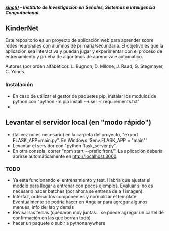 ##### [sinc(i)](http://www.sinc.unl.edu.ar) - Instituto de Investigación en Señales, Sistemas e Inteligencia Computacional.
## KinderNet
Este repositorio es un proyecto de aplicación web para aprender sobre redes neuronales con alumnos de primaria/secundaria. El objetivo es que la aplicación sea interactiva y puedan jugar y experimentar con el proceso de entrenamiento y prueba de algoritmos de aprendizaje automático. 

Autores (por orden alfabético): L. Bugnon, D. Milone, J. Raad, G. Stegmayer, C. Yones.   
### Instalación
- En caso de utilizar el gestor de paquetes pip, instalar los modulos de python con "python -m pip install --user -r requirements.txt"
- 
## Levantar el servidor local (en "modo rápido")
- (tal vez no es necesario) en la carpeta del proyecto, "export FLASK_APP=main.py". En Windows '$env:FLASK_APP = "main"'
- Levantar el servidor con "python flask_server.py".
- En otra consola, correr "npm start --prefix front/". La aplicación debería abrirse automáticamente en [http://localhost:3000](http://localhost:3000).


### TODO
- Ya esta funcionando el entrenamiento y test. Habria que ajustar el modelo para llegar a entrenar con pocos ejemplos. Evaluar si no es necesario hacer batches (por ahora se entrena de a 1 imagen). 
- Interfaz, ordenar los componentes y normalizar el template. Eventualmente se podría hacer en Angular para agregar algunos menues, info del lab y demás 
- Revisar las teclas (quedaron muy juntas... se puede agregar un cartel de confirmación en las que borran todo)
- hacer un paquete o subir a pythonanywhere
